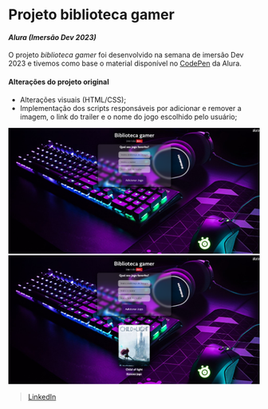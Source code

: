 # Projeto biblioteca gamer
#### _Alura (Imersão Dev 2023)_

O projeto _biblioteca gamer_ foi desenvolvido na semana de imersão Dev 2023 e tivemos como base o material disponível no [CodePen](https://codepen.io/imersao-dev/pen/XWpWrod}) da Alura.

#### Alterações do projeto original
- Alterações visuais (HTML/CSS);
- Implementação dos scripts responsáveis por adicionar e remover a imagem, o link do trailer e o nome do jogo escolhido pelo usuário;

![Tela](tela1.png)
![Tela](tela2.png)

> [LinkedIn](https://www.linkedin.com/in/ana-carolina-lambertucci-simas/)